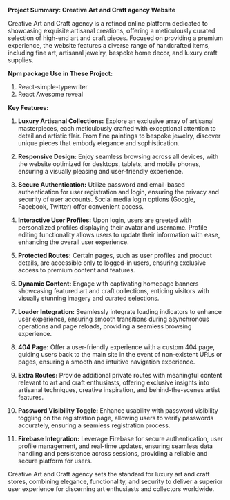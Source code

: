 **Project Summary: Creative Art and Craft agency Website**

Creative Art and Craft agency is a refined online platform dedicated to showcasing exquisite artisanal creations, offering a meticulously curated selection of high-end art and craft pieces. Focused on providing a premium experience, the website features a diverse range of handcrafted items, including fine art, artisanal jewelry, bespoke home decor, and luxury craft supplies.

**Npm package Use in These Project:**

1. React-simple-typewriter
2. React Awesome reveal

**Key Features:**

1. **Luxury Artisanal Collections:** Explore an exclusive array of artisanal masterpieces, each meticulously crafted with exceptional attention to detail and artistic flair. From fine paintings to bespoke jewelry, discover unique pieces that embody elegance and sophistication.

2. **Responsive Design:** Enjoy seamless browsing across all devices, with the website optimized for desktops, tablets, and mobile phones, ensuring a visually pleasing and user-friendly experience.

3. **Secure Authentication:** Utilize password and email-based authentication for user registration and login, ensuring the privacy and security of user accounts. Social media login options (Google, Facebook, Twitter) offer convenient access.

4. **Interactive User Profiles:** Upon login, users are greeted with personalized profiles displaying their avatar and username. Profile editing functionality allows users to update their information with ease, enhancing the overall user experience.

5. **Protected Routes:** Certain pages, such as user profiles and product details, are accessible only to logged-in users, ensuring exclusive access to premium content and features.

6. **Dynamic Content:** Engage with captivating homepage banners showcasing featured art and craft collections, enticing visitors with visually stunning imagery and curated selections.

7. **Loader Integration:** Seamlessly integrate loading indicators to enhance user experience, ensuring smooth transitions during asynchronous operations and page reloads, providing a seamless browsing experience.

8. **404 Page:** Offer a user-friendly experience with a custom 404 page, guiding users back to the main site in the event of non-existent URLs or pages, ensuring a smooth and intuitive navigation experience.

9. **Extra Routes:** Provide additional private routes with meaningful content relevant to art and craft enthusiasts, offering exclusive insights into artisanal techniques, creative inspiration, and behind-the-scenes artist features.

10. **Password Visibility Toggle:** Enhance usability with password visibility toggling on the registration page, allowing users to verify passwords accurately, ensuring a seamless registration process.

11. **Firebase Integration:** Leverage Firebase for secure authentication, user profile management, and real-time updates, ensuring seamless data handling and persistence across sessions, providing a reliable and secure platform for users.

Creative Art and Craft agency sets the standard for luxury art and craft stores, combining elegance, functionality, and security to deliver a superior user experience for discerning art enthusiasts and collectors worldwide.